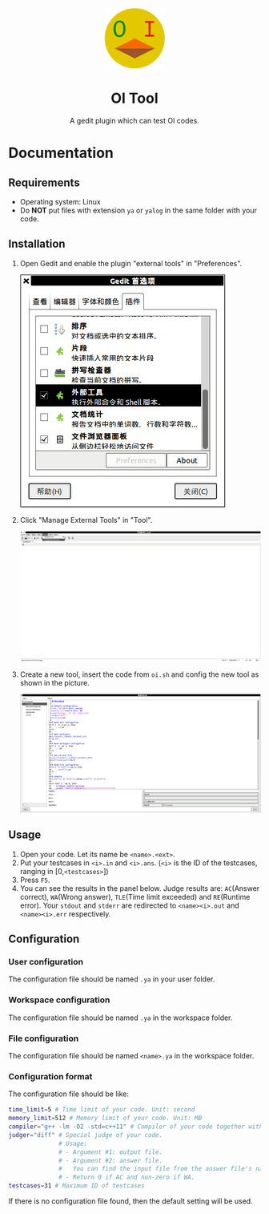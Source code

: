 <p align="center"><img src="oitool.png"></p>

<h1 align="center">OI Tool</h1>

<p align="center">A gedit plugin which can test OI codes.</p>

# Documentation

## Requirements

- Operating system: Linux
- Do **NOT** put files with extension `ya` or `yalog` in the same folder with your code.

## Installation

1. Open Gedit and enable the plugin "external tools" in "Preferences".
   
   ![0.png](0.png)
2. Click "Manage External Tools" in "Tool".
   
   ![1.png](1.png)
3. Create a new tool, insert the code from `oi.sh` and config the new tool as shown in the picture.
   
   ![2.png](2.png)

## Usage

1. Open your code. Let its name be `<name>.<ext>`.
2. Put your testcases in `<i>.in` and `<i>.ans`. (`<i>` is the ID of the testcases, ranging in [0,`<testcases>`])
3. Press `F5`.
4. You can see the results in the panel below.
   Judge results are: `AC`(Answer correct), `WA`(Wrong answer), `TLE`(Time limit exceeded) and `RE`(Runtime error).
   Your `stdout` and `stderr` are redirected to `<name><i>.out` and `<name><i>.err` respectively.

## Configuration

### User configuration

The configuration file should be named `.ya` in your user folder. 

### Workspace configuration

The configuration file should be named `.ya` in the workspace folder. 

### File configuration

The configuration file should be named `<name>.ya` in the workspace folder. 

### Configuration format

The configuration file should be like:

```sh
time_limit=5 # Time limit of your code. Unit: second
memory_limit=512 # Memory limit of your code. Unit: MB
compiler="g++ -lm -O2 -std=c++11" # Compiler of your code together with the arguments.
judger="diff" # Special judge of your code. 
              # Usage:
              # - Argument #1: output file.
              # - Argument #2: answer file.
              #   You can find the input file from the answer file's name.
              # - Return 0 if AC and non-zero if WA.
testcases=31 # Maximum ID of testcases
```

If there is no configuration file found, then the default setting will be used.